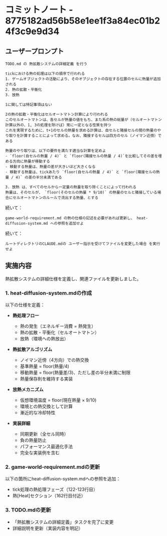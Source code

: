 # コミットノート - 8775182ad56b58e1ee1f3a84ec01b24f3c9e9d34

## ユーザープロンプト

```
TODO.md の 熱拡散システムの詳細定義 を行う

tickにおける熱の処理は以下の順序で行われる
1. ゲームオブジェクトの活動により、そのオブジェクトの存在する位置のセルに熱量が追加される
2. 熱の拡散・平衡化
3. 放熱

1に関しては特記事項はない

2の熱の拡散・平衡化はセルオートマトン計算により行われる
このセルオートマトンは、各セルが熱量の値をもち、また系の熱の総量が（セルオートマトン計算以外の、1, 3の処理を除けば）常に一定となる性質を持つ
これを実現するために、t+1のセルの熱量を求める計算は、自セルと隣接セルの間の熱量のやり取りを計算することによって求める。なお、隣接するセルは四方のセル（ノイマン近傍）である

熱量のやり取りは、以下の要件を満たす適当な計算を定めよ
- `floor(自セルの熱量 / 4)` と `floor(隣接セルの熱量 / 4)`を比較してその差を埋める方向に熱量が移動する
- 移動する熱量は、熱量の差が大きいほど大きくなる
- 移動する熱量は、tickあたり `floor(自セルの熱量 / 4)` と `floor(隣接セルの熱量 / 4)` の差の半分未満である

3. 放熱 は、すべてのセルから一定量の熱量を取り除くことによって行われる
熱量は、そのセルが、 `floor(そのセルの熱量 * 9/10)` の熱量のセルと隣接している場合にセルオートマトンのルールで流出する熱量、とする
```

続いて：

```
game-world-requirement.md の熱の仕様の記述を必要があれば更新し、 heat-diffusion-system.md への参照を追加せよ
```

続いて：

```
ルートディレクトリのCLAUDE.mdの ユーザー指示を受けてファイルを変更した場合 を実行せよ
```

## 実施内容

熱拡散システムの詳細仕様を定義し、関連ファイルを更新しました。

### 1. heat-diffusion-system.mdの作成

以下の仕様を定義：

- **熱処理フロー**
  - 熱の発生（エネルギー消費 = 熱発生）
  - 熱の拡散・平衡化（セルオートマトン）
  - 放熱（環境への熱放出）

- **熱拡散アルゴリズム**
  - ノイマン近傍（4方向）での熱交換
  - 基準熱量 = floor(熱量/4)
  - 移動熱量 = floor(熱量差/3)、ただし差の半分未満に制限
  - 熱量保存則を維持する実装

- **放熱メカニズム**
  - 仮想環境温度 = floor(現在熱量 × 9/10)
  - 環境との熱交換として計算
  - 漸近的な冷却特性

- **実装詳細**
  - 同期更新（全セル同時）
  - 負の熱量防止
  - パフォーマンス最適化手法
  - 完全な実装例を含む

### 2. game-world-requirement.mdの更新

以下の箇所にheat-diffusion-system.mdへの参照を追加：

- tick処理の熱処理フェーズ（122-123行目）
- 熱[Heat]セクション（162行目付近）

### 3. TODO.mdの更新

- 「熱拡散システムの詳細定義」タスクを完了に変更
- 詳細説明を更新（実装内容を明記）